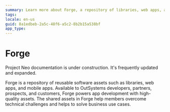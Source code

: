 ```yaml
---
summary: Learn more about Forge, a repository of libraries, web apps, and mobile apps.
tags:
locale: en-us
guid: 8a1edbeb-2a5c-48f6-a5c2-8b2b15a538bf
app_type:  
---
```


# Forge

<div class="info" markdown="1">

Project Neo documentation is under construction. It's frequently updated and expanded.

</div>

Forge is a repository of reusable software assets such as libraries, web apps, and mobile apps. Available to OutSystems developers, partners, prospects, and customers, Forge powers app development with high-quality assets. The shared assets in Forge help members overcome technical challenges and helps to solve business use cases.
